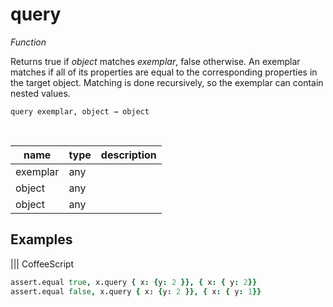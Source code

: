 # query

_Function_

Returns true if _object_ matches _exemplar_, false otherwise. An exemplar matches if all of its properties are equal to the corresponding properties in the target object. Matching is done recursively, so the exemplar can contain nested values.

<pre><code>query exemplar, object &rarr; object</code></pre>
<br>

| name | type | description |
|------|------|-------------|
|exemplar|any||
|object|any||
|object|any||


## Examples


 ||| CoffeeScript 
```coffeescript 
assert.equal true, x.query { x: {y: 2 }}, { x: { y: 2}}
assert.equal false, x.query { x: {y: 2 }}, { x: { y: 1}}
```

